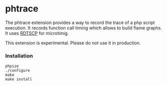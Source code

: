 # phtrace

The phtrace extension provides a way to record the trace of a php script
execution. It records function call timing which allows to build flame graphs.
It uses [RDTSCP](http://www.felixcloutier.com/x86/RDTSCP.html) for microtimig.

This extension is experimental. Please do not use it in production.

### Installation

    phpize
    ./configure
    make
    make install
